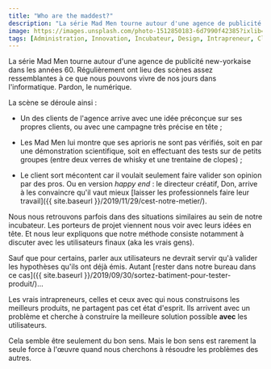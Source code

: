 ```yaml
---
title: "Who are the maddest?"
description: "La série Mad Men tourne autour d'une agence de publicité new-yorkaise dans les années 60. Régulièrement ont lieu des scènes assez ressemblantes à ce que nous pouvons vivre de nos jours dans l'informatique, pardon le numérique."
image: https://images.unsplash.com/photo-1512850183-6d7990f42385?ixlib=rb-1.2.1&ixid=eyJhcHBfaWQiOjEyMDd9&auto=format&fit=crop&w=1200&q=80
tags: [Administration, Innovation, Incubateur, Design, Intrapreneur, Client]
---
```


La série Mad Men tourne autour d'une agence de publicité new-yorkaise dans les années 60. Régulièrement ont lieu des scènes assez ressemblantes à ce que nous pouvons vivre de nos jours dans l'informatique. Pardon, le numérique.

La scène se déroule ainsi :

- Un des clients de l'agence arrive avec une idée préconçue sur ses propres clients, ou avec une campagne très précise en tête ;

- Les Mad Men lui montre que ses aprioris ne sont pas vérifiés, soit en par une démonstration scientifique, soit en effectuant des tests sur de petits groupes (entre deux verres de whisky et une trentaine de clopes) ;

- Le client sort mécontent car il voulait seulement faire valider son opinion par des pros. Ou en version _happy end_ : le directeur créatif, Don, arrive à les convaincre qu'il vaut mieux [laisser les professionnels faire leur travail]({{ site.baseurl }}/2019/11/29/cest-notre-metier/).

Nous nous retrouvons parfois dans des situations similaires au sein de notre incubateur. Les porteurs de projet viennent nous voir avec leurs idées en tête. Et nous leur expliquons que notre méthode consiste notamment à discuter avec les utilisateurs finaux (aka les vrais gens).

Sauf que pour certains, parler aux utilisateurs ne devrait servir qu'à valider les hypothèses qu'ils ont déjà émis. Autant [rester dans notre bureau dans ce cas]({{ site.baseurl }}/2019/09/30/sortez-batiment-pour-tester-produit/)…

Les vrais intrapreneurs, celles et ceux avec qui nous construisons les meilleurs produits, ne partagent pas cet état d'esprit. Ils arrivent avec un problème et cherche à construire la meilleure solution possible **avec** les utilisateurs.

Cela semble être seulement du bon sens. Mais le bon sens est rarement la seule force à l'œuvre quand nous cherchons à résoudre les problèmes des autres.
